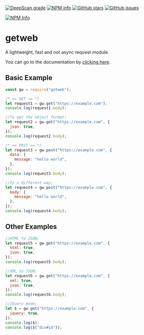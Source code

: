 [![DeepScan grade](https://deepscan.io/api/teams/9479/projects/12083/branches/182378/badge/grade.svg)](https://deepscan.io/dashboard#view=project&tid=9479&pid=12083&bid=182378)
[![NPM info](https://img.shields.io/npm/dt/getweb?color=39F4B6)](https://www.npmjs.com/package/getweb)
[![GitHub stars](https://img.shields.io/github/stars/ceyrex20/getweb?color=888BFF)](https://github.com/ceyrex20/getweb/stargazers)
[![GitHub issues](https://img.shields.io/github/issues-raw/ceyrex20/getweb)](https://github.com/ceyrex20/getweb/issues)

[![NPM Info](https://nodei.co/npm/getweb.png?downloads=true&stars=true)](https://www.npmjs.com/package/getweb)

# getweb

A lightweight, fast and not async request module.

You can go to the documentation by [clicking here](https://getweb.glitch.me).

## Basic Example

```js
const gw = require("getweb");

/* == GET == */
let request1 = gw.get("https://example.com");
console.log(request1.body);

//To get the object format;
let request2 = gw.get("https://example.com", {
  json: true,
});
console.log(request2.body);

/* == POST == */
let request3 = gw.post("https://example.com", {
  data: {
    message: "hello world",
  },
});
console.log(request3.body);

//In a different way;
let request4 = gw.post("https://example.com", {
  body: {
    message: "hello world",
  },
});
console.log(request4.body);
```

## Other Examples

```js
//HTML to JSON;
let request5 = gw.get("https://example.com", {
  html: true,
  json: true,
});
console.log(request5.body);

//XML to JSON;
let request6 = gw.get("https://example.com", {
  xml: true,
  json: true,
});
console.log(request6.body);

//JQuery mode;
let $ = gw.get("https://example.com", {
  jquery: true,
});
console.log($);
console.log($("div#id"));
```
